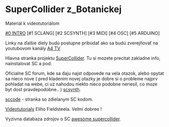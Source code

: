 # SuperCollider z_Botanickej

Materiál k videotutoriálom

[#0 INTRO](https://www.youtube.com/watch?v=xlmqBcW13mc)
[#1 SCLANG]
[#2 SCSYNTH]
[#3 MIDI]
[#4 OSC]
[#5 ARDUINO]

Linky na ďalšie diely budú postupne pribúdať ako sa budú zverejňovať na youtubovom kanály [A4 TV](https://www.youtube.com/channel/UCUUvnalhlLI_mcpzDYfJa_w)



Hlavna stranka projektu [SuperCollider](https://supercollider.github.io/). Tu si mozete precitat zakladne info, nainstalovat SC a pod.

Oficialne SC forum, kde sa daju najst odpovede na vela otazok, alebo opytat sa nieco nove ( pred kladenim novej otazky je dobre si o probleme najprv pohladat na webe, ci uz nahodou niekto nieco podobne neriesil, co moze byt dost pravdepodobne.. )  [scsynth](https://scsynth.org/).

[sccode](http://sccode.org/) - stranka so zdielanym SC kodom.



[Videotutorialy](https://www.youtube.com/watch?v=yRzsOOiJ_p4&list=PLPYzvS8A_rTaNDweXe6PX4CXSGq4iEWYC) Eliho Fieldsteela. Velmi dobree !


Vyzivna databaza zdrojov o SC
[awesome supercollider](https://github.com/madskjeldgaard/awesome-supercollider).
